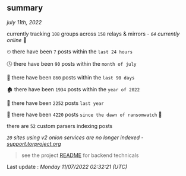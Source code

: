 
## summary
_july 11th, 2022_

currently tracking `108` groups across `158` relays & mirrors - _`64` currently online_ 📡

⏲ there have been `7` posts within the `last 24 hours`

🕓 there have been `90` posts within the `month of july`

📅 there have been `860` posts within the `last 90 days`

🏚 there have been `1934` posts within the `year of 2022`

🚀 there have been `2252` posts `last year`

🦕 there have been `4220` posts `since the dawn of ransomwatch` 🐣

there are `52` custom parsers indexing posts

_`20` sites using v2 onion services are no longer indexed - [support.torproject.org](https://support.torproject.org/onionservices/v2-deprecation/)_

> see the project [README](https://github.com/jmousqueton/ransomwatch#readme) for backend technicals



Last update : _Monday 11/07/2022 02:32:21 (UTC)_

